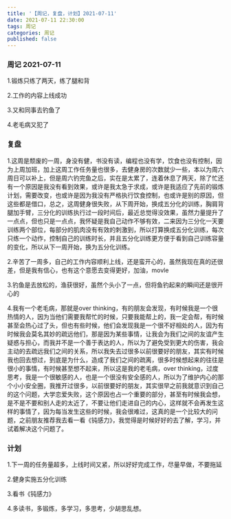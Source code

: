 ```yaml
---
title: '【周记，复盘，计划】2021-07-11'
date: 2021-07-11 22:30:00
tags: 周记
categories: 周记
published: false
---
```


### 周记 2021-07-11

1.锻炼只练了两天，练了腿和背

2.工作的内容上线成功

3.又和同事去钓鱼了

4.老毛病又犯了

### 复盘

1.这周是颓废的一周，身没有健，书没有读，编程也没有学，饮食也没有控制，因为上周加班，加上这周工作任务量也很多，去健身房的次数就少一些，本以为周六周日可以补上，但是周六钓完鱼之后，实在是太累了，连着休息了两天，除了忙还有一个原因是我没有看到效果，或许是我太急于求成，或许是我适应了先前的锻炼计划，需要改变，也或许是因为我没有严格执行饮食控制，也或许是别的原因，但这些都是借口，总之，这周健身很失败，从下周开始，换成五分化的训练，胸肩背腿加手臂，三分化的训练执行过一段时间后，最近总觉得没效果，虽然力量提升了一点点，但也只是一点点，我怀疑是我自己动作不够有效，二来因为三分化一天要训练两个部位，每部分的肌肉没有有效的刺激到，所以打算换成五分化训练，每次只练一个动作，控制自己的训练时长，并且五分化训练更方便于看到自己训练容量的变化，所以从下一周开始，换为五分化训练。

2.辛苦了一周多，自己的工作内容顺利上线，还是蛮开心的，虽然我现在真的还很差，但是我有信心，也有这个意愿去变得更好，加油，movle

3.钓鱼是去放松的，渔获很好，虽然个头小了一点，但将鱼钓起来的瞬间还是很开心的

4.我有一个老毛病，那就是over thinking，有的朋友会发现，有时候我是一个很热情的人，因为当他们需要我帮忙的时候，只要我能帮上的，我一定会帮，有时候甚至会热心过了头，但也有些时候，他们会发现我是一个很不好相处的人，因为有时候我会莫名其妙的疏远他们，那是因为某些事情，让我会为我们之间的友谊产生疑惑与担心，而我并不是一个善于表达的人，所以为了避免受到更大的伤害，我会主动的去疏远我们之间的关系，所以我失去过很多以前很要好的朋友，其实有时候我也回去想过，到底是为什么，造成了我们之间的疏离，很多时候想起来的往往是很小的事情，有时候甚至想不起来，所以这是我的老毛病，over thinking，过度思考，我是一个很敏感的人，也是一个很没有安全感的人，所以为了维护内心的那个小小安全圈，我推开过很多，以前很要好的朋友，其实很早之前我就意识到自己的这个问题，大学恋爱失败，这个原因也占一个重要的部分，甚至有时候我会想，是不是不要和别人走的太近了，不要让他们走进自己的内心，这样就不会再发生这样的事情了，因为每当发生这些的时候，我会很难过，这真的是一个比较大的问题，之前朋友推荐我去看一看《钝感力》，我觉得是时候好好的去了解，学习，并试着解决这个问题了。

### 计划

1.下一周的任务量超多，上线时间又紧，所以好好完成工作，尽量早做，不要拖延

2.健身实施五分化训练

3.看书《钝感力》

4.多读书，多锻炼，多学习，多思考，少胡思乱想。

